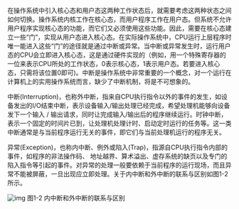 在操作系统中引入核心态和用户态这两种工作状态后，就需要考虑这两种状态之间如何切换。操作系统内核工作在核心态，而用户程序工作在用户态。但系统不允许用户程序实现核心态的功能，而它们又必须使用这些功能。因此，需要在核心态建立一些“门”，实现从用户态进入核心态。在实际操作系统中，CPU运行上层程序时唯一能进入这些“门”的途径就是通过中断或异常。当中断或异常发生时，运行用户态的CPU会立即进入核心态，这是通过硬件实现的（例如，用一个特殊寄存器的一位来表示CPU所处的工作状态，0表示核心态，1表示用户态。若要进入核心态，只需将该位置0即可)。中断是操作系统中非常重要的一个概念，对一个运行在计算机上的实用操作系统而言，缺少了中断机制，将是不可想象的。

中断(Interruption)，也称外中断，指来自CPU执行指令以外的事件的发生，如设备发出的I/O结束中断，表示设备输入/输出处理已经完成，希望处理机能够向设备发下一个输入 / 输出请求，同时让完成输入/输出后的程序继续运行。时钟中断，表示一个固定的时间片已到，让处理机处理计时、启动定时运行的任务等。这一类中断通常是与当前程序运行无关的事件，即它们与当前处理机运行的程序无关。

异常(Exception)，也称内中断、例外或陷入(Trap)，指源自CPU执行指令内部的事件，如程序的非法操作码、 地址越界、算术溢出、虚存系统的缺页以及专门的陷入指令等引起的事件。对异常的处理一般要依赖于当前程序的运行现场，而且异常不能被屏蔽，一旦出现应立即处理。关于内中断和外中断的联系与区别如图1-2所示。

![img](http://c.biancheng.net/cpp/uploads/allimg/140629/1-14062Z13353613.png)
图1-2 内中断和外中断的联系与区别